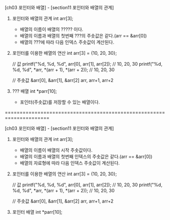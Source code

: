 [ch03 포인터와 배열] - [section11 포인터와 배열의 관계]

01. 포인터와 배열의 관계
	int arr[3];
	- 배열의 이름이 배열의 ????? 이다.
	- 배열의 이름과 배열의 첫번째 ???의 주솟값은 같다.(arr == &arr[0])
	- 배열의 ???에 따라 다음 인덱스 주솟값이 계산된다.
	
02. 포인터를 이용한 배열의 연산
    int arr[3] = {10, 20, 30};
	
	// 값
	printf("%d, %d, %d", arr[0], arr[1], arr[2]);			// 10, 20, 30
	printf("%d, %d, %d", *arr, *(arr + 1), *(arr + 2));		// 10, 20, 30
	
	// 주솟값
	&arr[0], &arr[1], &arr[2]
	arr, arr+1, arr+2

03. ??? 배열
	int *parr[10];
	- 포인터(주솟값)를 저장할 수 있는 배열이다.
	
=====================================================================

[ch03 포인터와 배열] - [section11 포인터와 배열의 관계]

01. 포인터와 배열의 관계
	int arr[3];
	- 배열의 이름이 배열의 시작 주솟값이다.
	- 배열의 이름과 배열의 첫번째 인덱스의 주솟값은 같다.(arr == &arr[0])
	- 배열의 자료형에 따라 다음 인덱스 주솟값이 계산된다.
	
02. 포인터를 이용한 배열의 연산
    int arr[3] = {10, 20, 30};
	
	// 값
	printf("%d, %d, %d", arr[0], arr[1], arr[2]);			// 10, 20, 30
	printf("%d, %d, %d", *arr, *(arr + 1), *(arr + 2));		// 10, 20, 30
	
	// 주솟값
	&arr[0], &arr[1], &arr[2]
	arr, arr+1, arr+2

03. 포인터 배열
	int *parr[10];